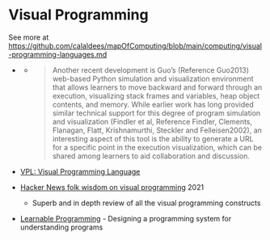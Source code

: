 Visual Programming
==================

See more at https://github.com/calaldees/mapOfComputing/blob/main/computing/visual-programming-languages.md

* [](https://www.cambridge.org/core/books/cambridge-handbook-of-computing-education-research/pedagogic-approaches/6B64002A4E73841A01F32EB1C17E7DE6)
    * > Another recent development is Guo’s (Reference Guo2013) web-based Python simulation and visualization environment that allows learners to move backward and forward through an execution, visualizing stack frames and variables, heap object contents, and memory. While earlier work has long provided similar technical support for this degree of program simulation and visualization (Findler et al, Reference Findler, Clements, Flanagan, Flatt, Krishnamurthi, Steckler and Felleisen2002), an interesting aspect of this tool is the ability to generate a URL for a specific point in the execution visualization, which can be shared among learners to aid collaboration and discussion.

* [VPL: Visual Programming Language](https://en.wikipedia.org/wiki/Visual_programming_language)
* [Hacker News folk wisdom on visual programming](https://drossbucket.com/2021/06/30/hacker-news-folk-wisdom-on-visual-programming/) 2021
    * Superb and in depth review of all the visual programming constructs
* [Learnable Programming](http://worrydream.com/#!/LearnableProgramming) - Designing a programming system for understanding programs

